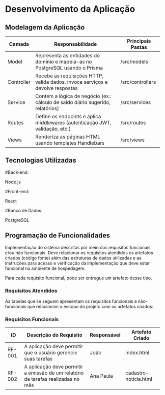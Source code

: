 
# Desenvolvimento da Aplicação

## Modelagem da Aplicação
| Camada     | Responsabilidade                                                                 | Principais Pastas       |
|------------|-----------------------------------------------------------------------------------|--------------------------|
| Model      | Representa as entidades do domínio e mapeia-as no PostgreSQL usando o Prisma     | /src/models              |
| Controller | Recebe as requisições HTTP, valida dados, invoca serviços e devolve respostas    | /src/controllers         |
| Service    | Contém a lógica de negócio (ex.: cálculo de saldo diário sugerido, relatórios)   | /src/services            |
| Routes     | Define os endpoints e aplica middlewares (autenticação JWT, validação, etc.)     | /src/routes              |
| Views      | Renderiza as páginas HTML usando templates Handlebars                            | /src/views               |



## Tecnologias Utilizadas

#Back-end:

Node.js

#Front-end:

React

#Banco de Dados:

PostgreSQL


## Programação de Funcionalidades

Implementação do sistema descritas por meio dos requisitos funcionais e/ou não funcionais. Deve relacionar os requisitos atendidos os artefatos criados (código fonte) além das estruturas de dados utilizadas e as instruções para acesso e verificação da implementação que deve estar funcional no ambiente de hospedagem.

Para cada requisito funcional, pode ser entregue um artefato desse tipo.

### Requisitos Atendidos

As tabelas que se seguem apresentam os requisitos funcionais e não-funcionais que relacionam o escopo do projeto com os artefatos criados:

### Requisitos Funcionais

|ID    | Descrição do Requisito | Responsável | Artefato Criado |
|------|------------------------|------------|-----------------|
|RF-001| A aplicação deve permitir que o usuário gerencie suas tarefas | João | index.html |
|RF-002| A aplicação deve permitir a emissão de um relatório de tarefas realizadas no mês | Ana Paula | cadastro-noticia.html |


